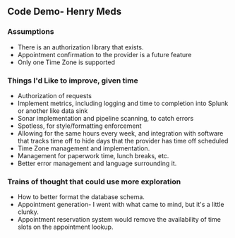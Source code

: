 ## Code Demo- Henry Meds
### Assumptions
* There is an authorization library that exists.
* Appointment confirmation to the provider is a future feature
* Only one Time Zone is supported
### Things I'd Like to improve, given time
* Authorization of requests
* Implement metrics, including logging and time to completion into Splunk or another like data sink
* Sonar implementation and pipeline scanning, to catch errors
* Spotless, for style/formatting enforcement
* Allowing for the same hours every week, and integration with software that tracks time off to hide days that the 
provider has time off scheduled
* Time Zone management and implementation.
* Management for paperwork time, lunch breaks, etc.
* Better error management and language surrounding it.
### Trains of thought that could use more exploration
* How to better format the database schema.
* Appointment generation- I went with what came to mind, but it's a little clunky.
* Appointment reservation system would remove the availability of time slots on the appointment lookup.